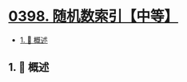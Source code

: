 # [0398. 随机数索引【中等】](https://github.com/tnotesjs/TNotes.leetcode/tree/main/notes/0398.%20%E9%9A%8F%E6%9C%BA%E6%95%B0%E7%B4%A2%E5%BC%95%E3%80%90%E4%B8%AD%E7%AD%89%E3%80%91)

<!-- region:toc -->

- [1. 📝 概述](#1--概述)

<!-- endregion:toc -->

## 1. 📝 概述
